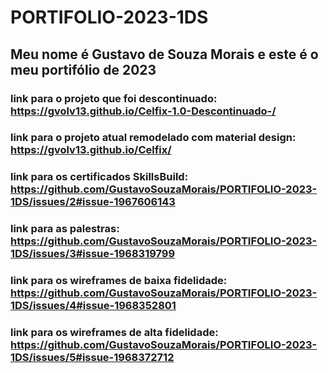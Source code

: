 # PORTIFOLIO-2023-1DS <br>
##  Meu nome é Gustavo de Souza Morais e este é o meu portifólio de 2023 <br>
### link para o projeto que foi descontinuado: https://gvolv13.github.io/Celfix-1.0-Descontinuado-/ <br>
### link para o projeto atual remodelado com material design: https://gvolv13.github.io/Celfix/ <br>
### link para os certificados SkillsBuild: https://github.com/GustavoSouzaMorais/PORTIFOLIO-2023-1DS/issues/2#issue-1967606143 <br>
### link para as palestras: https://github.com/GustavoSouzaMorais/PORTIFOLIO-2023-1DS/issues/3#issue-1968319799 <br>
### link para os wireframes de baixa fidelidade: https://github.com/GustavoSouzaMorais/PORTIFOLIO-2023-1DS/issues/4#issue-1968352801 <br>
### link para os wireframes de alta fidelidade: https://github.com/GustavoSouzaMorais/PORTIFOLIO-2023-1DS/issues/5#issue-1968372712 <br>
